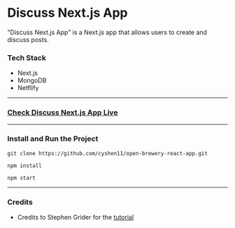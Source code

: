 # Discuss Next.js App
"Discuss Next.js App" is a Next.js app that allows users to create and discuss posts.

### Tech Stack
- Next.js
- MongoDB
- Netflify

--- 
### <a href="https://discuss-next-js-app.netlify.app/" target="_blank">Check Discuss Next.js App Live</a>
---

### Install and Run the Project

```
git clone https://github.com/cyshen11/open-brewery-react-app.git
```
```
npm install
```
```
npm start
```

---
### Credits
- Credits to Stephen Grider for the <a href="https://www.udemy.com/course/next-js-the-complete-developers-guide" target="_blank">tutorial</a>
